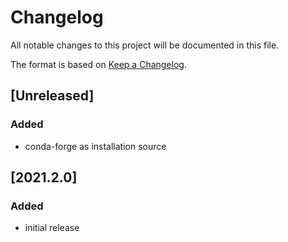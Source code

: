 # Changelog
All notable changes to this project will be documented in this file.

The format is based on [Keep a Changelog](https://keepachangelog.com/).

## [Unreleased]

### Added
- conda-forge as installation source

## [2021.2.0]

### Added
- initial release
